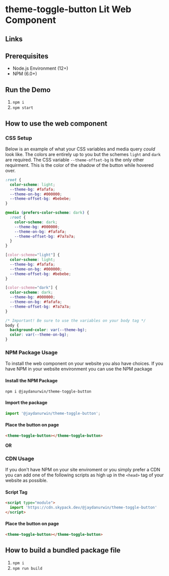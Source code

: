 # theme-toggle-button Lit Web Component

## Links


## Prerequisites

- Node.js Environment (12+)
- NPM (6.0+)

## Run the Demo

1. `npm i`
2. `npm start`

## How to use the web component 

### CSS Setup

Below is an example of what your CSS variables and media query *could* look like. The colors are entirely up to you but the schemes `light` and `dark` are required. The CSS variable `--theme-offset-bg` is the only other requirment. This is the color of the shadow of the button while hovered over.

```css
:root {
  color-scheme: light;
  --theme-bg: #fafafa;
  --theme-on-bg: #000000;
  --theme-offset-bg: #bebebe;
}

@media (prefers-color-scheme: dark) {
  :root {
    color-scheme: dark;
    --theme-bg: #000000;
    --theme-on-bg: #fafafa;
    --theme-offset-bg: #7a7a7a;
  }
}

[color-scheme="light"] {
  color-scheme: light;
  --theme-bg: #fafafa;
  --theme-on-bg: #000000;
  --theme-offset-bg: #bebebe;
}

[color-scheme="dark"] {
  color-scheme: dark;
  --theme-bg: #000000;
  --theme-on-bg: #fafafa;
  --theme-offset-bg: #7a7a7a;
}

/* Important! Be sure to use the variables on your body tag */
body {
  background-color: var(--theme-bg);
  color: var(--theme-on-bg);
}
```

### NPM Package Usage

To install the web component on your website you also have choices. If you have NPM in your website environment you can use the NPM package

#### Install the NPM Package

`npm i @jaydanurwin/theme-toggle-button`

#### Import the package

```js
import '@jaydanurwin/theme-toggle-button';
```

#### Place the button on page

```html
<theme-toggle-button></theme-toggle-button>
```

**OR**

### CDN Usage

If you don't have NPM on your site enviroment or you simply prefer a CDN you can add one of the following scripts as high up in the `<head>` tag of your website as possible.

#### Script Tag

```html
<script type="module">
  import 'https://cdn.skypack.dev/@jaydanurwin/theme-toggle-button'
</script>
```

#### Place the button on page

```html
<theme-toggle-button></theme-toggle-button>
```

## How to build a bundled package file

1. `npm i`
2. `npm run build`
